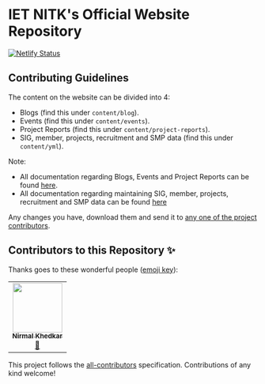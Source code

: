 # IET NITK's Official Website Repository

[![Netlify Status](https://api.netlify.com/api/v1/badges/c3457c77-4588-492d-98ad-723d7891c64c/deploy-status)](https://app.netlify.com/sites/ietnitk/deploys)

## Contributing Guidelines

The content on the website can be divided into 4:
- Blogs (find this under `content/blog`). 
- Events (find this under `content/events`).
- Project Reports (find this under `content/project-reports`).
- SIG, member, projects, recruitment and SMP data (find this under `content/yml`).

Note: 
- All documentation regarding Blogs, Events and Project Reports can be found [here](CONTRIBUTE/WRITE.md).
- All documentation regarding maintaining SIG, member, projects, recruitment and SMP data can be found [here](CONTRIBUTE/DATA.md)

Any changes you have, download them and send it to [any one of the project contributors](https://github.com/IET-NITK/ietnitk#contributors-).


## Contributors to this Repository ✨

Thanks goes to these wonderful people ([emoji key](https://allcontributors.org/docs/en/emoji-key)):

<!-- ALL-CONTRIBUTORS-LIST:START - Do not remove or modify this section -->
<!-- prettier-ignore-start -->
<!-- markdownlint-disable -->
<table>
  <tr>
    <td align="center"><a href="http://nirmalhk7.tech"><img src="https://avatars2.githubusercontent.com/u/25480443?v=4?s=100" width="100px;" alt=""/><br /><sub><b>Nirmal Khedkar</b></sub></a><br /><a href="#blog-nirmalhk7" title="Blogposts">📝</a></td>
  </tr>
</table>

<!-- markdownlint-restore -->
<!-- prettier-ignore-end -->

<!-- ALL-CONTRIBUTORS-LIST:END -->

This project follows the [all-contributors](https://github.com/all-contributors/all-contributors) specification. Contributions of any kind welcome!

